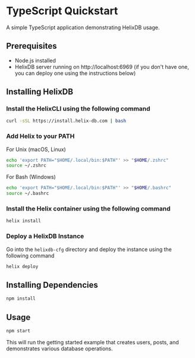# TypeScript Quickstart

A simple TypeScript application demonstrating HelixDB usage.

## Prerequisites

- Node.js installed
- HelixDB server running on http://localhost:6969 (if you don't have one, you can deploy one using the instructions below)

## Installing HelixDB

### Install the HelixCLI using the following command

```bash
curl -sSL https://install.helix-db.com | bash
```
### Add Helix to your PATH

For Unix (macOS, Linux)
```bash
echo 'export PATH="$HOME/.local/bin:$PATH"' >> "$HOME/.zshrc"
source ~/.zshrc
```

For Bash (Windows)
```bash Bash (Windows)
echo 'export PATH="$HOME/.local/bin:$PATH"' >> "$HOME/.bashrc"
source ~/.bashrc
```
### Install the Helix container using the following command

```bash
helix install
```

### Deploy a HelixDB Instance
Go into the `helixdb-cfg` directory and deploy the instance using the following command
```bash
helix deploy
```

## Installing Dependencies

```bash
npm install
```

## Usage

```bash
npm start
```

This will run the getting started example that creates users, posts, and demonstrates various database operations.